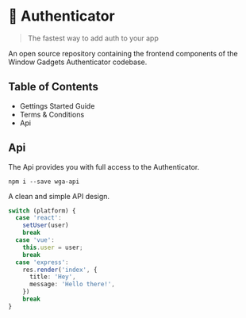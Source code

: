 # 🏇 Authenticator

> The fastest way to add auth to your app

An open source repository containing the frontend components of the Window Gadgets Authenticator codebase.

## Table of Contents

- Gettings Started Guide
- Terms & Conditions
- Api

## Api

The Api provides you with full access to the Authenticator.

```shell
npm i --save wga-api
```

A clean and simple API design.

```ts
switch (platform) {
  case 'react':
    setUser(user)
    break
  case 'vue':
    this.user = user;
    break
  case 'express':
    res.render('index', {
      title: 'Hey',
      message: 'Hello there!',
    })
    break
}
```

